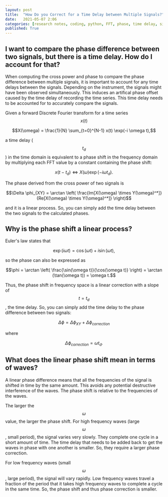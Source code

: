 ```yaml
---
layout: post
title:  "How Do you Correct for a Time Delay between Multiple Signals?"
date:   2021-05-07 2:06
categories: [research notes, coding, python, FFT, phase, time delay, signals, phase shift, time series]
published: True
---
```


## I want to compare the phase difference between two signals, but there is a time delay. How do I account for that?

When computing the cross power and phase to compare the phase difference between multiple signals, it is important to account for any time delays between the signals. Depending on the instrument, the signals might have been observed simultaneously. This induces an artifical phase offset caused by the time delay of recording the time series.  This time delay needs to be accounted for to accurately compare the signals.

Given a forward Discrete Fourier transform for a time series $$x(t)$$

$$X(\omega) = \frac{1}{N} \sum_{t=0}^{N-1} x(t) \exp(-i \omega t),$$

a time delay ($$t_d$$) in the time domain is equivalent to a phase shift in the frequency domain by multiplying each FFT value by a constant containing the phase shift: 

$$x(t - t_d) \Leftrightarrow X(\omega) \exp(-i \omega t_d).$$

The phase derived from the cross power of two signals is

$$\Delta \phi_{XY} = \arctan \left(  \frac{Im[X(\omega) \times Y(\omega)^*]}{Re[X(\omega) \times Y(\omega)^*]} \right)$$

and it is a linear process. So, you can simply add the time delay between the two signals to the calculated phases.





## Why is the phase shift a linear process?

Euler's law states that 

$$\exp(i \omega t) = \cos(\omega t) + i\sin(\omega t),$$

so the phase can also be expressed as 

$$\phi = \arctan \left( \frac{\sin(\omega t)}{\cos(\omega t)} \right) =  \arctan (\tan(\omega t)) = \omega t.$$ 

Thus, the phase shift in frequency space is a linear correction with a slope of $$t = t_d$$, the time delay. So, you can simply add the time delay to the phase difference between two signals:

$$\Delta \phi = \Delta \phi_{XY} + \Delta \phi_{correction}$$

where 

$$\Delta \phi_{correction} = \omega t_d.$$






##  What does the linear phase shift mean in terms of waves?

A linear phase difference means that all the frequencies of the signal is shifted in time by the same amount. This avoids any potential destructive interference of the waves. The phase shift is relative to the frequencies of the waves.

The larger the $$\omega$$ value, the larger the phase shift. For high frequency waves (large $$\omega$$, small period), the signal varies very slowly. They complete one cycle in a short amount of time. The time delay that needs to be added back to get the waves in phase with one another is smaller. So, they require a larger phase correction.

For low frequency waves (small $$\omega$$, large period), the signal will vary rapidly. Low frequency waves travel a fraction of the period that it takes high frequency waves to complete a cycle in the same time. So, the phase shift and thus phase correction is smaller.
